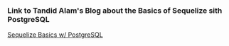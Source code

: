 ### Link to Tandid Alam's Blog about the Basics of Sequelize sith PostgreSQL

[Sequelize Basics w/ PostgreSQL](https://www.tandidalam.com/post/sequelize-basics-w-postgresql)
